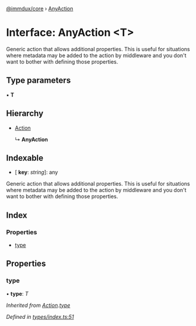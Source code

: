 [@immdux/core](../README.md) › [AnyAction](anyaction.md)

# Interface: AnyAction <**T**>

Generic action that allows additional properties.
This is useful for situations where metadata may be
added to the action by middleware and you don't want
to bother with defining those properties.

## Type parameters

▪ **T**

## Hierarchy

* [Action](action.md)

  ↳ **AnyAction**

## Indexable

* \[ **key**: *string*\]: any

Generic action that allows additional properties.
This is useful for situations where metadata may be
added to the action by middleware and you don't want
to bother with defining those properties.

## Index

### Properties

* [type](anyaction.md#type)

## Properties

###  type

• **type**: *T*

*Inherited from [Action](action.md).[type](action.md#type)*

*Defined in [types/index.ts:51](https://github.com/lithic-io/immdux/blob/b184a39/packages/immdux-core/src/types/index.ts#L51)*
